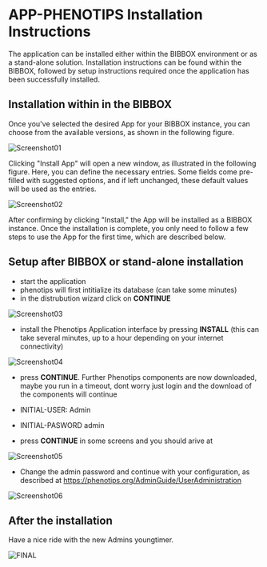 # APP-PHENOTIPS Installation Instructions  

The application can be installed either within the BIBBOX environment or as a stand-alone solution. Installation instructions can be found within the BIBBOX, followed by setup instructions required once the application has been successfully installed.

## Installation within in the BIBBOX

Once you've selected the desired App for your BIBBOX instance, you can choose from the available versions, as shown in the following figure.

![Screenshot01](assets/Pheno_install1.png)

Clicking "Install App" will open a new window, as illustrated in the following figure. Here, you can define the necessary entries. Some fields come pre-filled with suggested options, and if left unchanged, these default values will be used as the entries.

![Screenshot02](assets/Pheno_install2.png)

After confirming by clicking "Install," the App will be installed as a BIBBOX instance. Once the installation is complete, you only need to follow a few steps to use the App for the first time, which are described below.

## Setup after BIBBOX or stand-alone installation



* start the application
* phenotips will first intitialize its database (can take some minutes)
* in the distrubution wizard click on **CONTINUE**

![Screenshot03](assets/install-screen-01.png)

* install the Phenotips Application interface by pressing **INSTALL** (this can take several minutes, up to a hour depending on your internet connectivity) 

![Screenshot04](assets/install-screen-02.png)

* press **CONTINUE**. Further Phenotips components are now downloaded, maybe you run in a timeout, dont worry just login and the download of the components will continue

* INITIAL-USER:   Admin
* INITIAL-PASWORD admin

* press **CONTINUE** in some screens and you should arive at

![Screenshot05](assets/install-screen-03.png)

* Change the admin password and continue with your configuration, as described at https://phenotips.org/AdminGuide/UserAdministration

![Screenshot06](assets/install-screen-04.png)


## After the installation

Have a nice ride with the new Admins youngtimer.

![FINAL](assets/install-screen-final.jpg)
